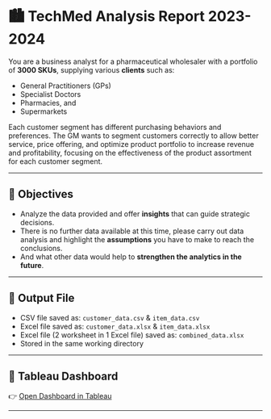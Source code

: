 # 🏙️ TechMed Analysis Report 2023-2024
You are a business analyst for a pharmaceutical wholesaler with a portfolio of **3000 SKUs**, supplying various **clients** such as:
- General Practitioners (GPs)
- Specialist Doctors
- Pharmacies, and
- Supermarkets

Each customer segment has different purchasing behaviors and preferences. The GM wants to segment customers correctly to allow better service, price offering, and optimize product portfolio to increase revenue and profitability, focusing on the effectiveness of the product assortment for each customer segment.

---

##  🧼 Objectives

- Analyze the data provided and offer **insights** that can guide strategic decisions.
- There is no further data available at this time, please carry out data analysis and highlight the **assumptions** you have to make to reach the conclusions.
- And what other data would help to **strengthen the analytics in the future**.

---

## 📁 Output File

- CSV file saved as: `customer_data.csv` & `item_data.csv` 
- Excel file saved as: `customer_data.xlsx` & `item_data.xlsx`
- Excel file (2 worksheet in 1 Excel file) saved as: `combined_data.xlsx` 
- Stored in the same working directory  

---

## 🔗 Tableau Dashboard

👉 [Open Dashboard in Tableau](https://public.tableau.com/views/TechMed/Story1?:language=en-US&:sid=&:redirect=auth&:display_count=n&:origin=viz_share_link)

---
